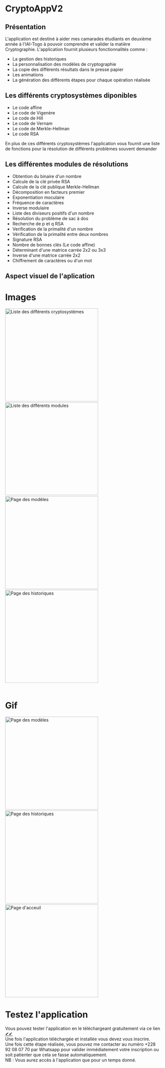 # CryptoAppV2
## Présentation
L'application est destiné à aider mes camarades étudiants en deuxième année à l'IAI-Togo à pouvoir comprendre et valider la matière Cryptographie.
L'application fournit plusieurs fonctionnalités comme :
- La gestion des historiques
- La personnalisation des modèles de cryptographie
- La copie des différents résultats dans le presse papier
- Les animations
- La génération des différents étapes pour chaque opération réalisée

## Les différents cryptosystèmes diponibles
- Le code affine
- Le code de Vigenère
- Le code de Hill
- Le code de Vernam
- Le code de Merkle-Hellman
- Le code RSA

En plus de ces différents cryptosystèmes l'application vous fournit une liste de fonctions pour la résolution de différents problèmes souvent demander

## Les différentes modules de résolutions
- Obtention du binaire d'un nombre
- Calcule de la clé privée RSA
- Calcule de la clé publique Merkle-Hellman
- Décomposition en facteurs premier
- Exponentiation moculaire
- Fréquence de caractères
- Inverse modulaire
- Liste des diviseurs positifs d'un nombre
- Résolution du problème de sac à dos
- Recherche de p et q RSA
- Verification de la primalité d'un nombre
- Vérification de la primalité entre deux nombres
- Signature RSA
- Nombre de bonnes clés (Le code affine)
- Déterminant d'une matrice carrée 2x2 ou 3x3
- Inverse d'une matrice carrée 2x2
- Chiffrement de caractères ou d'un mot


## Aspect visuel de l'aplication
# Images
<div class="row">
   <div class="col-lg-12">
              <img src="https://user-images.githubusercontent.com/99556348/192757222-8c64e494-934a-45be-9cfd-8459b1872420.jpg" width="300" heigth="200"title="djdkjkdj" alt="Liste des différents cryptosystèmes"/> &nbsp;&nbsp;&nbsp;&nbsp;&nbsp;&nbsp;&nbsp;
         <img src="https://drive.google.com/uc?export=download&id=1VdNUiemscy4bSoeOnkKmniiIJr-1RspL" width="300" heigth="200" title="djdkjkdj" alt="Liste des différents modules"/> &nbsp;&nbsp;&nbsp;&nbsp;&nbsp;&nbsp;&nbsp;
       <img src="https://drive.google.com/uc?export=download&id=1V_a6g_urTy9s09_c-5SyOFsKNuBxjOVT" width="300" heigth="200" title="djdkjkdj" alt="Page des modèles"/>  &nbsp;&nbsp;&nbsp;&nbsp;&nbsp;&nbsp;&nbsp;
        <img src="https://drive.google.com/uc?export=download&id=1WD5Y8zZt63gYeLwUYS-rpfPyQKx9ogQd" width="300" heigth="200" class="card-img-top" title="djdkjkdj" alt="Page des historiques" />
  </div>
<div/>
&nbsp;&nbsp;&nbsp;&nbsp;&nbsp;&nbsp;
   
# Gif
   <div class="row">
      <div class="col-lg-12">
      <img src="https://drive.google.com/uc?export=download&id=1W2l3JcoCXXf_DmYTjobLRIgGu8beD_fE" width="300" heigth="200" class="card-img-top" title="djdkjkdj" alt="Page des modèles" /> &nbsp;&nbsp;&nbsp;&nbsp;&nbsp;&nbsp;&nbsp;
      <img src="https://user-images.githubusercontent.com/99556348/194041677-380b5f8a-9345-4578-83ce-42f182de7ee8.gif" width="300" heigth="200" class="card-img-top" title="djdkjkdj" alt="Page des historiques" />  &nbsp;&nbsp;&nbsp;&nbsp;&nbsp;&nbsp;&nbsp;
        <img src="https://user-images.githubusercontent.com/99556348/194042226-edb831e9-4360-45bd-a10c-7dd3c099f3d8.gif" width="300" heigth="200" class="card-img-top" title="djdkjkdj" alt="Page d'acceuil" />   
      </div>
  </div>

# Testez l'application
Vous pouvez tester l'application en le téléchargeant gratuitement via ce lien
   <a href="https://mega.nz/file/OF0SkDyT#KQIsqUS0WScTsSMAU4tWoj3L4cwyUmlWAckiOYoI9Qw"> ✔✔ </a>
   </br>
Une fois l'application téléchargée et installée vous devez vous inscrire.
</br>
Une fois cette étape réalisée, vous pouvez me contacter au numéro +228 92 08 07 70 par Whatsapp pour valider immédiatement votre inscription ou soit patienter que cela se fasse automatiquement.
</br>
NB : Vous aurez accès à l'application que pour un temps donné.
